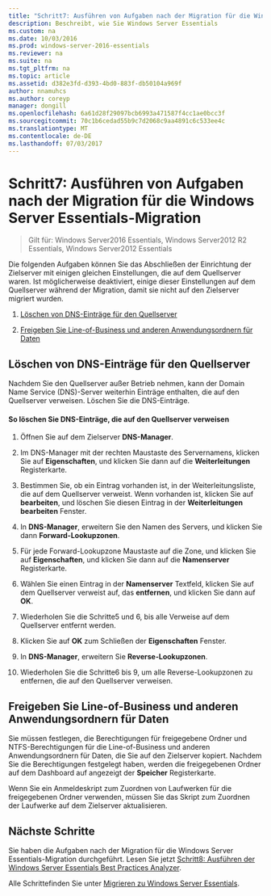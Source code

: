 ```yaml
---
title: "Schritt7: Ausführen von Aufgaben nach der Migration für die Windows Server Essentials-Migration"
description: Beschreibt, wie Sie Windows Server Essentials
ms.custom: na
ms.date: 10/03/2016
ms.prod: windows-server-2016-essentials
ms.reviewer: na
ms.suite: na
ms.tgt_pltfrm: na
ms.topic: article
ms.assetid: d382e3fd-d393-4bd0-883f-db50104a969f
author: nnamuhcs
ms.author: coreyp
manager: dongill
ms.openlocfilehash: 6a61d28f29097bcb6993a471587f4cc1ae0bcc3f
ms.sourcegitcommit: 70c1b6cedad55b9c7d2068c9aa4891c6c533ee4c
ms.translationtype: MT
ms.contentlocale: de-DE
ms.lasthandoff: 07/03/2017
---
```

# <a name="step-7-perform-post-migration-tasks-for-the-windows-server-essentials-migration"></a>Schritt7: Ausführen von Aufgaben nach der Migration für die Windows Server Essentials-Migration

>Gilt für: Windows Server2016 Essentials, Windows Server2012 R2 Essentials, Windows Server2012 Essentials

Die folgenden Aufgaben können Sie das Abschließen der Einrichtung der Zielserver mit einigen gleichen Einstellungen, die auf dem Quellserver waren. Ist möglicherweise deaktiviert, einige dieser Einstellungen auf dem Quellserver während der Migration, damit sie nicht auf den Zielserver migriert wurden.  
  
1.  [Löschen von DNS-Einträge für den Quellserver](Step-7--Perform-post-migration-tasks-for-the-Windows-Server-Essentials-migration.md#BKMK_DeleteDNSEntries)  
  
2.  [Freigeben Sie Line-of-Business und anderen Anwendungsordnern für Daten](Step-7--Perform-post-migration-tasks-for-the-Windows-Server-Essentials-migration.md#BKMK_ShareLineOfBusinessAndOtherApplications)  
  
##  <a name="BKMK_DeleteDNSEntries"></a>Löschen von DNS-Einträge für den Quellserver  
 Nachdem Sie den Quellserver außer Betrieb nehmen, kann der Domain Name Service (DNS)-Server weiterhin Einträge enthalten, die auf den Quellserver verweisen. Löschen Sie die DNS-Einträge.  
  
#### <a name="to-delete-dns-entries-that-point-to-the-source-server"></a>So löschen Sie DNS-Einträge, die auf den Quellserver verweisen  
  
1.  Öffnen Sie auf dem Zielserver **DNS-Manager**.  
  
2.  Im DNS-Manager mit der rechten Maustaste des Servernamens, klicken Sie auf **Eigenschaften**, und klicken Sie dann auf die **Weiterleitungen** Registerkarte.  
  
3.  Bestimmen Sie, ob ein Eintrag vorhanden ist, in der Weiterleitungsliste, die auf dem Quellserver verweist. Wenn vorhanden ist, klicken Sie auf **bearbeiten**, und löschen Sie diesen Eintrag in der **Weiterleitungen bearbeiten** Fenster.  
  
4.  In **DNS-Manager**, erweitern Sie den Namen des Servers, und klicken Sie dann **Forward-Lookupzonen**.  
  
5.  Für jede Forward-Lookupzone Maustaste auf die Zone, und klicken Sie auf **Eigenschaften**, und klicken Sie dann auf die **Namenserver** Registerkarte.  
  
6.  Wählen Sie einen Eintrag in der **Namenserver** Textfeld, klicken Sie auf dem Quellserver verweist auf, das **entfernen**, und klicken Sie dann auf **OK**.  
  
7.  Wiederholen Sie die Schritte5 und 6, bis alle Verweise auf dem Quellserver entfernt werden.  
  
8.  Klicken Sie auf **OK** zum Schließen der **Eigenschaften** Fenster.  
  
9. In **DNS-Manager**, erweitern Sie **Reverse-Lookupzonen**.  
  
10. Wiederholen Sie die Schritte6 bis 9, um alle Reverse-Lookupzonen zu entfernen, die auf den Quellserver verweisen.  
  
##  <a name="BKMK_ShareLineOfBusinessAndOtherApplications"></a>Freigeben Sie Line-of-Business und anderen Anwendungsordnern für Daten  
 Sie müssen festlegen, die Berechtigungen für freigegebene Ordner und NTFS-Berechtigungen für die Line-of-Business und anderen Anwendungsordnern für Daten, die Sie auf den Zielserver kopiert. Nachdem Sie die Berechtigungen festgelegt haben, werden die freigegebenen Ordner auf dem Dashboard auf angezeigt der **Speicher** Registerkarte.  
  
 Wenn Sie ein Anmeldeskript zum Zuordnen von Laufwerken für die freigegebenen Ordner verwenden, müssen Sie das Skript zum Zuordnen der Laufwerke auf dem Zielserver aktualisieren.  
  
## <a name="next-steps"></a>Nächste Schritte  
 Sie haben die Aufgaben nach der Migration für die Windows Server Essentials-Migration durchgeführt. Lesen Sie jetzt [Schritt8: Ausführen der Windows Server Essentials Best Practices Analyzer](Step-8--Run-the-Windows-Server-Essentials-Best-Practices-Analyzer.md).  
  

Alle Schrittefinden Sie unter [Migrieren zu Windows Server Essentials](Migrate-from-Previous-Versions-to-Windows-Server-Essentials-or-Windows-Server-Essentials-Experience.md).


